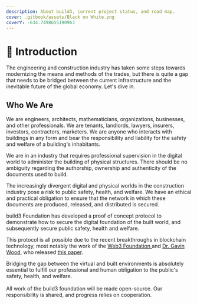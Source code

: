 ```yaml
---
description: About build3, current project status, and road map.
cover: .gitbook/assets/Black on White.png
coverY: -634.7498655190963
---
```


# 🌄 Introduction

The engineering and construction industry has taken some steps towards modernizing the means and methods of the trades, but there is quite a gap that needs to be bridged between the current infrastructure and the inevitable future of the global economy. Let's dive in.

## Who We Are

We are engineers, architects, mathematicians, organizations, businesses, and other professionals. We are tenants, landlords, lawyers, insurers, investors, contractors, marketers. We are anyone who interacts with buildings in any form and bear the responsibility and liability for the safety and welfare of a building's inhabitants.

We are in an industry that requires professional supervision in the digital world to administer the building of physical structures. There should be no ambiguity regarding the authorship, ownership and authenticity of the documents used to build.

The increasingly divergent digital and physical worlds in the construction industry pose a risk to public safety, health, and welfare. We have an ethical and practical obligation to ensure that the network in which these documents are produced, released, and distributed is secured.

build3 Foundation has developed a proof of concept protocol to demonstrate how to secure the digital foundation of the built world, and subsequently secure public safety, health and welfare.

This protocol is all possible due to the recent breakthroughs in blockchain technology, most notably the work of the [Web3 Foundation](https://web3.foundation)[ ](https://web3.foundation)and [Dr. Gavin Wood,](https://en.wikipedia.org/wiki/Gavin\_Wood) who released [this paper](https://polkadot.network/PolkaDotPaper.pdf).​

Bridging the gap between the virtual and built environments is absolutely essential to fulfill our professional and human obligation to the public's safety, health, and welfare.\
​\
All work of the build3 foundation will be made open-source. Our responsibility is shared, and progress relies on cooperation.

